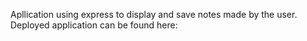 Apllication using express to display and save notes made by the user. Deployed application can be found here:
